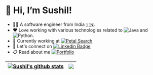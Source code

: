 # 👋 Hi, I’m Sushil!

- 👨‍💻 A software engineer from India 🇮🇳.
- ❤️ Love working with various technologies related to 
![Java](https://img.shields.io/badge/-Java-007396?style=?style=plastic&logo=java&logoColor=orange) and 
![Python](https://img.shields.io/badge/-Python-3776AB?style=plastic&logo=python&logoColor=white).
- 💼 Currently working at [![Petal Search](https://img.shields.io/badge/-petalsearch-02B3E4?style=?style=plastic&logo=huawei&logoColor=white)](https://petalsearch.com)
- 🔗 Let's connect on [![Linkedin Badge](https://img.shields.io/badge/-sushilprasad-blue?style=plastic&logo=linkedin&logoColor=white&link=https://www.linkedin.com/in/sushilprasad/)](https://www.linkedin.com/in/sushilprasad)
- 📋 Read about me [![Portfolio](https://img.shields.io/badge/-Portfolio-0CAA41?style=plastic&logo=glassdoor&logoColor=white)](https://smallintro.github.io)

| <a href="https://github.com/anuraghazra/github-readme-stats" rel="nofollow" target="_blank"><img align="center" src="https://github-readme-stats.vercel.app/api?username=smallintro&show_icons=true&include_all_commits=true&theme=buefy&hide_border=true" alt="Sushil's github stats" /></a> | <a href="https://github.com/smallintro?tab=repositories"><img align="center" src="https://github-readme-stats.vercel.app/api/top-langs/?username=smallintro&layout=compact&theme=buefy&hide_border=true" /></a> |
| ------------- | ------------- |
